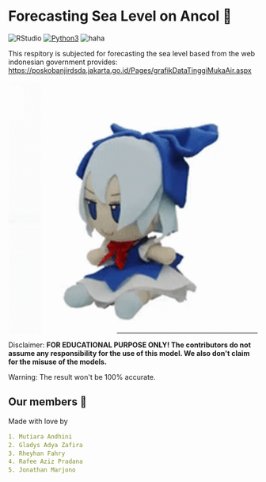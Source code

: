 # Forecasting Sea Level on Ancol  🌊
![RStudio](https://img.shields.io/badge/RStudio-4285F4?style=for-the-badge&logo=rstudio&logoColor=white)
[![Python3](https://img.shields.io/badge/language-Python3-red)](https://www.python.org/downloads/)
![haha](https://img.shields.io/badge/status-on_progress%20%F0%9F%9A%A7-yellow)

This respitory is subjected for forecasting the sea level based from the web indonesian government provides:
https://poskobanjirdsda.jakarta.go.id/Pages/grafikDataTinggiMukaAir.aspx

<p align="center">
<img align="center" src="assets/fumo-touhou-fumo-plush.gif" width="600">
</p>


Disclaimer: **FOR EDUCATIONAL PURPOSE ONLY! The contributors do not assume any responsibility for the use of this model.  We also don't claim for the misuse of the models.**

Warning: The result won't be 100% accurate.


## Our members 👤
Made with love by
```yaml
1. Mutiara Andhini
2. Gladys Adya Zafira
3. Rheyhan Fahry
4. Rafee Aziz Pradana
5. Jonathan Marjono
```
